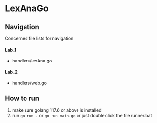# LexAnaGo

## Navigation

Concerned file lists for navigation

#### Lab_1

- handlers/lexAna.go

#### Lab_2

- handlers/web.go

## How to run

1. make sure golang 1.17.6 or above is installed
2. run `go run .` or `go run main.go` or just double click the file runner.bat
